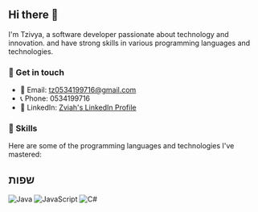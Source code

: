 ## Hi there 👋

I'm Tzivya, a software developer passionate about technology and innovation. and have strong skills in various programming languages and technologies.

### 💬 Get in touch
- 📧 Email: tz0534199716@gmail.com
- 📞 Phone: 0534199716
- 💼 LinkedIn: [Zviah's LinkedIn Profile](https://www.linkedin.com/in/yourlinkedinprofile)

### 🚀 Skills
Here are some of the programming languages and technologies I've mastered:
## שפות

![Java](images/java_logo.svg)
![JavaScript](images/javascript_logo.png)
![C#](images/csharp_logo.svg)
